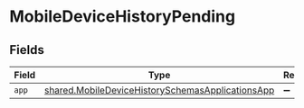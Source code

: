 # MobileDeviceHistoryPending


## Fields

| Field                                                                                                                       | Type                                                                                                                        | Required                                                                                                                    | Description                                                                                                                 |
| --------------------------------------------------------------------------------------------------------------------------- | --------------------------------------------------------------------------------------------------------------------------- | --------------------------------------------------------------------------------------------------------------------------- | --------------------------------------------------------------------------------------------------------------------------- |
| `app`                                                                                                                       | [shared.MobileDeviceHistorySchemasApplicationsApp](../../../sdk/models/shared/mobiledevicehistoryschemasapplicationsapp.md) | :heavy_minus_sign:                                                                                                          | N/A                                                                                                                         |